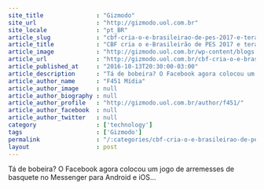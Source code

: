 ```yaml
---
site_title               : "Gizmodo"
site_url                 : "http://gizmodo.uol.com.br"
site_locale              : "pt_BR"
article_slug             : "cbf-cria-o-e-brasileirao-de-pes-2017-e-tera-eliminatoria-nos-estadios-em-dias-de-rodada"
article_title            : "CBF cria o e-Brasileirão de PES 2017 e terá eliminatória nos estádios em dias de rodada"
article_image            : "http://gizmodo.uol.com.br/wp-content/blogs.dir/8/files/2016/10/e-Brasileir-o-CBF.jpeg"
article_url              : "http://gizmodo.uol.com.br/cbf-cria-o-e-brasileirao-de-pes-2017-e-tera-eliminatoria-nos-estadios-em-dias-de-rodada/"
article_published_at     : "2016-10-13T20:30:00-03:00"
article_description      : "Tá de bobeira? O Facebook agora colocou um jogo de arremesses de basquete no Messenger para Android e iOS..."
article_author_name      : "F451 Mídia"
article_author_image     : null
article_author_biography : null
article_author_profile   : "http://gizmodo.uol.com.br/author/f451/"
article_author_facebook  : null
article_author_twitter   : null
category                 : ['technology']
tags                     : ['Gizmodo']
permalink                : "/:categories/cbf-cria-o-e-brasileirao-de-pes-2017-e-tera-eliminatoria-nos-estadios-em-dias-de-rodada/"
layout                   : post
---
```


Tá de bobeira? O Facebook agora colocou um jogo de arremesses de basquete no Messenger para Android e iOS...
